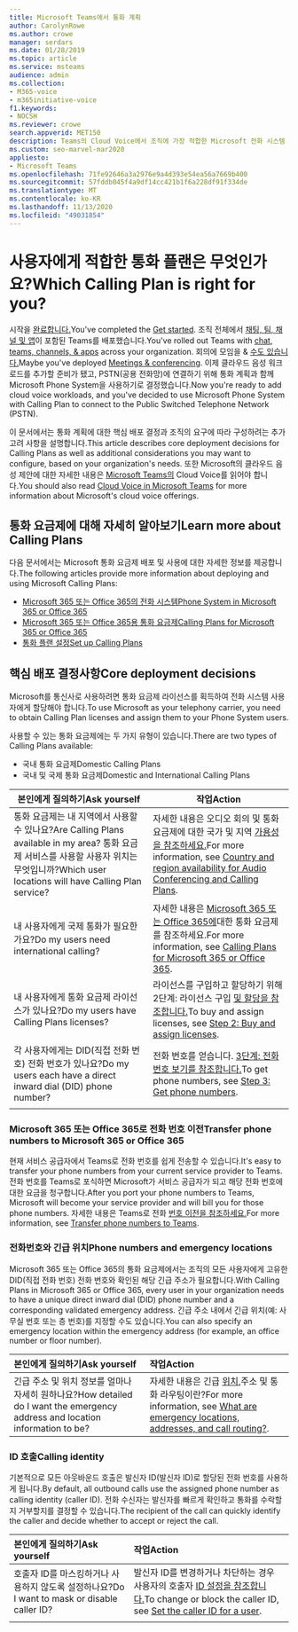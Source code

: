 ```yaml
---
title: Microsoft Teams에서 통화 계획
author: CarolynRowe
ms.author: crowe
manager: serdars
ms.date: 01/28/2019
ms.topic: article
ms.service: msteams
audience: admin
ms.collection:
- M365-voice
- m365initiative-voice
f1.keywords:
- NOCSH
ms.reviewer: crowe
search.appverid: MET150
description: Teams의 Cloud Voice에서 조직에 가장 적합한 Microsoft 전화 시스템 통화 계획을 결정하십시오.
ms.custom: seo-marvel-mar2020
appliesto:
- Microsoft Teams
ms.openlocfilehash: 71fe92646a3a2976e9a4d393e54ea56a7669b400
ms.sourcegitcommit: 57fddb045f4a9df14cc421b1f6a228df91f334de
ms.translationtype: MT
ms.contentlocale: ko-KR
ms.lasthandoff: 11/13/2020
ms.locfileid: "49031854"
---
```

# <a name="which-calling-plan-is-right-for-you"></a><span data-ttu-id="f59de-103">사용자에게 적합한 통화 플랜은 무엇인가요?</span><span class="sxs-lookup"><span data-stu-id="f59de-103">Which Calling Plan is right for you?</span></span> 

<span data-ttu-id="f59de-104">시작을 [완료합니다.](get-started-with-teams-quick-start.md)</span><span class="sxs-lookup"><span data-stu-id="f59de-104">You've completed the [Get started](get-started-with-teams-quick-start.md).</span></span> <span data-ttu-id="f59de-105">조직 전체에서 [채팅, 팀, 채널 및 앱](deploy-chat-teams-channels-microsoft-teams-landing-page.md)이 포함된 Teams를 배포했습니다.</span><span class="sxs-lookup"><span data-stu-id="f59de-105">You've rolled out Teams with [chat, teams, channels, & apps](deploy-chat-teams-channels-microsoft-teams-landing-page.md) across your organization.</span></span> <span data-ttu-id="f59de-106">회의에 모임을 & [수도 있습니다.](deploy-meetings-microsoft-teams-landing-page.md)</span><span class="sxs-lookup"><span data-stu-id="f59de-106">Maybe you've deployed [Meetings & conferencing](deploy-meetings-microsoft-teams-landing-page.md).</span></span> <span data-ttu-id="f59de-107">이제 클라우드 음성 워크로드를 추가할 준비가 됐고, PSTN(공용 전화망)에 연결하기 위해 통화 계획과 함께 Microsoft Phone System을 사용하기로 결정했습니다.</span><span class="sxs-lookup"><span data-stu-id="f59de-107">Now you're ready to add cloud voice workloads, and you've decided to use Microsoft Phone System with Calling Plan to connect to the Public Switched Telephone Network (PSTN).</span></span> 

<span data-ttu-id="f59de-108">이 문서에서는 통화 계획에 대한 핵심 배포 결정과 조직의 요구에 따라 구성하려는 추가 고려 사항을 설명합니다.</span><span class="sxs-lookup"><span data-stu-id="f59de-108">This article describes core deployment decisions for Calling Plans as well as additional considerations you may want to configure, based on your organization's needs.</span></span> <span data-ttu-id="f59de-109">또한 Microsoft의 클라우드 음성 제안에 대한 자세한 내용은 [Microsoft Teams의](cloud-voice-landing-page.md) Cloud Voice를 읽어야 합니다.</span><span class="sxs-lookup"><span data-stu-id="f59de-109">You should also read [Cloud Voice in Microsoft Teams](cloud-voice-landing-page.md) for more information about Microsoft's cloud voice offerings.</span></span>


## <a name="learn-more-about-calling-plans"></a><span data-ttu-id="f59de-110">통화 요금제에 대해 자세히 알아보기</span><span class="sxs-lookup"><span data-stu-id="f59de-110">Learn more about Calling Plans</span></span>

<span data-ttu-id="f59de-111">다음 문서에서는 Microsoft 통화 요금제 배포 및 사용에 대한 자세한 정보를 제공합니다.</span><span class="sxs-lookup"><span data-stu-id="f59de-111">The following articles provide more information about deploying and using Microsoft Calling Plans:</span></span>

- [<span data-ttu-id="f59de-112">Microsoft 365 또는 Office 365의 전화 시스템</span><span class="sxs-lookup"><span data-stu-id="f59de-112">Phone System in Microsoft 365 or Office 365</span></span>](what-is-phone-system-in-office-365.md)
- [<span data-ttu-id="f59de-113">Microsoft 365 또는 Office 365용 통화 요금제</span><span class="sxs-lookup"><span data-stu-id="f59de-113">Calling Plans for Microsoft 365 or Office 365</span></span>](calling-plans-for-office-365.md)
- [<span data-ttu-id="f59de-114">통화 플랜 설정</span><span class="sxs-lookup"><span data-stu-id="f59de-114">Set up Calling Plans</span></span>](set-up-calling-plans.md)


## <a name="core-deployment-decisions"></a><span data-ttu-id="f59de-115">핵심 배포 결정사항</span><span class="sxs-lookup"><span data-stu-id="f59de-115">Core deployment decisions</span></span>

<span data-ttu-id="f59de-116">Microsoft를 통신사로 사용하려면 통화 요금제 라이선스를 획득하여 전화 시스템 사용자에게 할당해야 합니다.</span><span class="sxs-lookup"><span data-stu-id="f59de-116">To use Microsoft as your telephony carrier, you need to obtain Calling Plan licenses and assign them to your Phone System users.</span></span> 

<span data-ttu-id="f59de-117">사용할 수 있는 통화 요금제에는 두 가지 유형이 있습니다.</span><span class="sxs-lookup"><span data-stu-id="f59de-117">There are two types of Calling Plans available:</span></span>

- <span data-ttu-id="f59de-118">국내 통화 요금제</span><span class="sxs-lookup"><span data-stu-id="f59de-118">Domestic Calling Plans</span></span> 
- <span data-ttu-id="f59de-119">국내 및 국제 통화 요금제</span><span class="sxs-lookup"><span data-stu-id="f59de-119">Domestic and International Calling Plans</span></span>

|<span data-ttu-id="f59de-120">본인에게 질의하기</span><span class="sxs-lookup"><span data-stu-id="f59de-120">Ask yourself</span></span>|<span data-ttu-id="f59de-121">작업</span><span class="sxs-lookup"><span data-stu-id="f59de-121">Action</span></span> |
|------------|-------|
|<span data-ttu-id="f59de-122">통화 요금제는 내 지역에서 사용할 수 있나요?</span><span class="sxs-lookup"><span data-stu-id="f59de-122">Are Calling Plans available in my area?</span></span> <span data-ttu-id="f59de-123">통화 요금제 서비스를 사용할 사용자 위치는 무엇입니까?</span><span class="sxs-lookup"><span data-stu-id="f59de-123">Which user locations will have Calling Plan service?</span></span> | <span data-ttu-id="f59de-124">자세한 내용은 오디오 회의 및 통화 요금제에 대한 국가 및 지역 [가용성을 참조하세요.](country-and-region-availability-for-audio-conferencing-and-calling-plans/country-and-region-availability-for-audio-conferencing-and-calling-plans.md)</span><span class="sxs-lookup"><span data-stu-id="f59de-124">For more information, see [Country and region availability for Audio Conferencing and Calling Plans](country-and-region-availability-for-audio-conferencing-and-calling-plans/country-and-region-availability-for-audio-conferencing-and-calling-plans.md).</span></span> | 
<span data-ttu-id="f59de-125">내 사용자에게 국제 통화가 필요한가요?</span><span class="sxs-lookup"><span data-stu-id="f59de-125">Do my users need international calling?</span></span> | <span data-ttu-id="f59de-126">자세한 내용은 [Microsoft 365 또는 Office 365에](calling-plans-for-office-365.md)대한 통화 요금제를 참조하세요.</span><span class="sxs-lookup"><span data-stu-id="f59de-126">For more information, see [Calling Plans for Microsoft 365 or Office 365](calling-plans-for-office-365.md).</span></span> |
<span data-ttu-id="f59de-127">내 사용자에게 통화 요금제 라이선스가 있나요?</span><span class="sxs-lookup"><span data-stu-id="f59de-127">Do my users have Calling Plans licenses?</span></span> | <span data-ttu-id="f59de-128">라이선스를 구입하고 할당하기 위해 2단계: 라이선스 구입 [및 할당을 참조합니다.](set-up-calling-plans.md#step-2-buy-and-assign-licenses)</span><span class="sxs-lookup"><span data-stu-id="f59de-128">To buy and assign licenses, see [Step 2: Buy and assign licenses](set-up-calling-plans.md#step-2-buy-and-assign-licenses).</span></span> |
<span data-ttu-id="f59de-129">각 사용자에게는 DID(직접 전화 번호) 전화 번호가 있나요?</span><span class="sxs-lookup"><span data-stu-id="f59de-129">Do my users each have a direct inward dial (DID) phone number?</span></span> | <span data-ttu-id="f59de-130">전화 번호를 얻습니다. [3단계: 전화 번호 보기를 참조합니다.](set-up-calling-plans.md#step-3-get-phone-numbers)</span><span class="sxs-lookup"><span data-stu-id="f59de-130">To get phone numbers, see [Step 3: Get phone numbers](set-up-calling-plans.md#step-3-get-phone-numbers).</span></span> |
|||

### <a name="transfer-phone-numbers-to-microsoft-365-or-office-365"></a><span data-ttu-id="f59de-131">Microsoft 365 또는 Office 365로 전화 번호 이전</span><span class="sxs-lookup"><span data-stu-id="f59de-131">Transfer phone numbers to Microsoft 365 or Office 365</span></span>

<span data-ttu-id="f59de-132">현재 서비스 공급자에서 Teams로 전화 번호를 쉽게 전송할 수 있습니다.</span><span class="sxs-lookup"><span data-stu-id="f59de-132">It's easy to transfer your phone numbers from your current service provider to Teams.</span></span> <span data-ttu-id="f59de-133">전화 번호를 Teams로 포식하면 Microsoft가 서비스 공급자가 되고 해당 전화 번호에 대한 요금을 청구합니다.</span><span class="sxs-lookup"><span data-stu-id="f59de-133">After you port your phone numbers to Teams, Microsoft will become your service provider and will bill you for those phone numbers.</span></span> <span data-ttu-id="f59de-134">자세한 내용은 Teams로 전화 [번호 이전을 참조하세요.](phone-number-calling-plans/transfer-phone-numbers-to-teams.md)</span><span class="sxs-lookup"><span data-stu-id="f59de-134">For more information, see [Transfer phone numbers to Teams](phone-number-calling-plans/transfer-phone-numbers-to-teams.md).</span></span>


### <a name="phone-numbers-and-emergency-locations"></a><span data-ttu-id="f59de-135">전화번호와 긴급 위치</span><span class="sxs-lookup"><span data-stu-id="f59de-135">Phone numbers and emergency locations</span></span>

<span data-ttu-id="f59de-136">Microsoft 365 또는 Office 365의 통화 요금제에서는 조직의 모든 사용자에게 고유한 DID(직접 전화 번호) 전화 번호와 확인된 해당 긴급 주소가 필요합니다.</span><span class="sxs-lookup"><span data-stu-id="f59de-136">With Calling Plans in Microsoft 365 or Office 365, every user in your organization needs to have a unique direct inward dial (DID) phone number and a corresponding validated emergency address.</span></span> <span data-ttu-id="f59de-137">긴급 주소 내에서 긴급 위치(예: 사무실 번호 또는 층 번호)를 지정할 수도 있습니다.</span><span class="sxs-lookup"><span data-stu-id="f59de-137">You can also specify an emergency location within the emergency address (for example, an office number or floor number).</span></span> 

|<span data-ttu-id="f59de-138">본인에게 질의하기</span><span class="sxs-lookup"><span data-stu-id="f59de-138">Ask yourself</span></span>|<span data-ttu-id="f59de-139">작업</span><span class="sxs-lookup"><span data-stu-id="f59de-139">Action</span></span> |
|:------------|:-------|
|<span data-ttu-id="f59de-140">긴급 주소 및 위치 정보를 얼마나 자세히 원하나요?</span><span class="sxs-lookup"><span data-stu-id="f59de-140">How detailed do I want the emergency address and location information to be?</span></span> |<span data-ttu-id="f59de-141">자세한 내용은 긴급 [위치,](https://docs.microsoft.com/SkypeForBusiness/what-are-calling-plans-in-office-365/what-are-emergency-locations-addresses-and-call-routing)주소 및 통화 라우팅이란?</span><span class="sxs-lookup"><span data-stu-id="f59de-141">For more information, see [What are emergency locations, addresses, and call routing?](https://docs.microsoft.com/SkypeForBusiness/what-are-calling-plans-in-office-365/what-are-emergency-locations-addresses-and-call-routing).</span></span>


### <a name="calling-identity"></a><span data-ttu-id="f59de-142">ID 호출</span><span class="sxs-lookup"><span data-stu-id="f59de-142">Calling identity</span></span>

<span data-ttu-id="f59de-143">기본적으로 모든 아웃바운드 호출은 발신자 ID(발신자 ID)로 할당된 전화 번호를 사용하게 됩니다.</span><span class="sxs-lookup"><span data-stu-id="f59de-143">By default, all outbound calls use the assigned phone number as calling identity (caller ID).</span></span> <span data-ttu-id="f59de-144">전화 수신자는 발신자를 빠르게 확인하고 통화를 수락할지 거부할지를 결정할 수 있습니다.</span><span class="sxs-lookup"><span data-stu-id="f59de-144">The recipient of the call can quickly identify the caller and decide whether to accept or reject the call.</span></span>

|<span data-ttu-id="f59de-145">본인에게 질의하기</span><span class="sxs-lookup"><span data-stu-id="f59de-145">Ask yourself</span></span>|<span data-ttu-id="f59de-146">작업</span><span class="sxs-lookup"><span data-stu-id="f59de-146">Action</span></span> |
|:------------|:-------|
|<span data-ttu-id="f59de-147">호출자 ID를 마스킹하거나 사용하지 않도록 설정하나요?</span><span class="sxs-lookup"><span data-stu-id="f59de-147">Do I want to mask or disable caller ID?</span></span> | <span data-ttu-id="f59de-148">발신자 ID를 변경하거나 차단하는 경우 사용자의 호출자 [ID 설정을 참조합니다.](set-the-caller-id-for-a-user.md)</span><span class="sxs-lookup"><span data-stu-id="f59de-148">To change or block the caller ID, see [Set the caller ID for a user](set-the-caller-id-for-a-user.md).</span></span> |
|||




